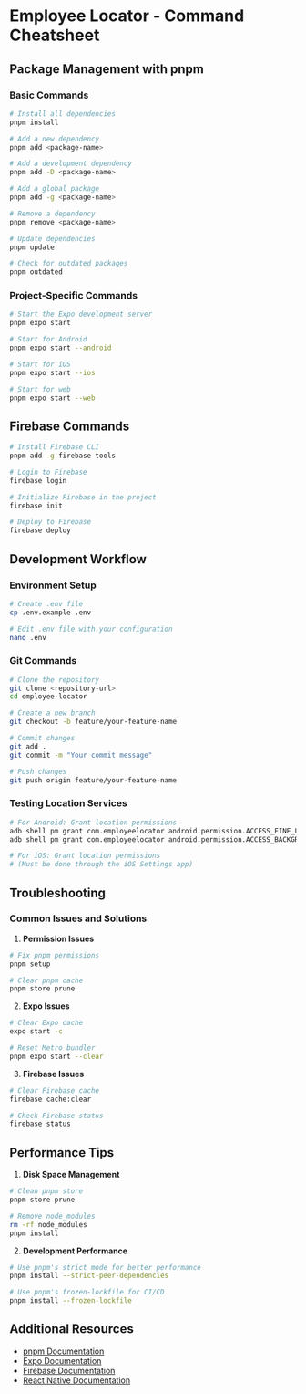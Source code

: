 # Employee Locator - Command Cheatsheet

## Package Management with pnpm

### Basic Commands
```bash
# Install all dependencies
pnpm install

# Add a new dependency
pnpm add <package-name>

# Add a development dependency
pnpm add -D <package-name>

# Add a global package
pnpm add -g <package-name>

# Remove a dependency
pnpm remove <package-name>

# Update dependencies
pnpm update

# Check for outdated packages
pnpm outdated
```

### Project-Specific Commands
```bash
# Start the Expo development server
pnpm expo start

# Start for Android
pnpm expo start --android

# Start for iOS
pnpm expo start --ios

# Start for web
pnpm expo start --web
```

## Firebase Commands
```bash
# Install Firebase CLI
pnpm add -g firebase-tools

# Login to Firebase
firebase login

# Initialize Firebase in the project
firebase init

# Deploy to Firebase
firebase deploy
```

## Development Workflow

### Environment Setup
```bash
# Create .env file
cp .env.example .env

# Edit .env file with your configuration
nano .env
```

### Git Commands
```bash
# Clone the repository
git clone <repository-url>
cd employee-locator

# Create a new branch
git checkout -b feature/your-feature-name

# Commit changes
git add .
git commit -m "Your commit message"

# Push changes
git push origin feature/your-feature-name
```

### Testing Location Services
```bash
# For Android: Grant location permissions
adb shell pm grant com.employeelocator android.permission.ACCESS_FINE_LOCATION
adb shell pm grant com.employeelocator android.permission.ACCESS_BACKGROUND_LOCATION

# For iOS: Grant location permissions
# (Must be done through the iOS Settings app)
```

## Troubleshooting

### Common Issues and Solutions

1. **Permission Issues**
```bash
# Fix pnpm permissions
pnpm setup

# Clear pnpm cache
pnpm store prune
```

2. **Expo Issues**
```bash
# Clear Expo cache
expo start -c

# Reset Metro bundler
pnpm expo start --clear
```

3. **Firebase Issues**
```bash
# Clear Firebase cache
firebase cache:clear

# Check Firebase status
firebase status
```

## Performance Tips

1. **Disk Space Management**
```bash
# Clean pnpm store
pnpm store prune

# Remove node_modules
rm -rf node_modules
pnpm install
```

2. **Development Performance**
```bash
# Use pnpm's strict mode for better performance
pnpm install --strict-peer-dependencies

# Use pnpm's frozen-lockfile for CI/CD
pnpm install --frozen-lockfile
```

## Additional Resources

- [pnpm Documentation](https://pnpm.io/)
- [Expo Documentation](https://docs.expo.dev/)
- [Firebase Documentation](https://firebase.google.com/docs)
- [React Native Documentation](https://reactnative.dev/docs/getting-started) 